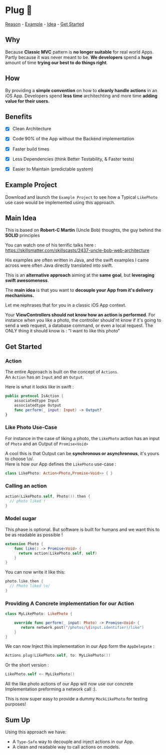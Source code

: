 # Plug 🔌

[Reason](#why) - [Example](#example-project) -  [Idea](#main-idea) - [Get Started](#get-started)

## Why
Because **Classic MVC** pattern is **no longer suitable** for real world Apps. Partly because it was never meant to be. **We developers** spend a **huge** amount of time **trying our best to do things right**.


## How
By providing a **simple convention** on how to **cleanly handle actions** in an iOS App. Developers spend **less time** architechting and more time **adding value for their users.**


## Benefits
- [x] Clean Architecture
- [x] Code 90% of the App without the Backend implementation
- [x] Faster build times
- [x] Less Dependencies (think Better Testability, & Faster tests)
- [x] Easier to Maintain (predictable system)


## Example Project
Download and launch the `Example Project` to see how a Typical `LikePhoto` use case would be implemented using this approach.


## Main Idea
This is based on **Robert-C Martin** (Uncle Bob) thoughts, the guy behind the **SOLID** principles

You can watch one of his terrific talks here :
https://skillsmatter.com/skillscasts/2437-uncle-bob-web-architecture

His examples are often written in Java, and the swift examples I came across were often Java directly translated into swift.

This is an **alternative approach** aiming at the **same goal**, but **leveraging swift awesomeness**.

The **main idea** is that you want to **decouple your App from it's delivery mechanisms.**

Let me rephrases that for you in a classic iOS App context.


Your **ViewControllers should not know how an action is performed**. For instance when you like a photo, the controller should'nt know if it's going to send a web request, a database command, or even a local request.
The ONLY thing it should know is : "I want to like this photo"


## Get Started

### Action
The entire Approach is built on the concept of `Actions`.  
An `Action` has an `Input` and an `Output`.

Here is what it looks like in swift :
```swift
public protocol IsAction {
    associatedtype Input
    associatedtype Output
    func perform(_ input: Input) -> Output?
}
```

### Like Photo Use-Case

For instance in the case of liking a photo, the `LikePhoto` action has an input of `Photo` and an Output of `Promise<Void>`

A cool this is that Output can be **synchronous or asynchronous**, it's yours to choose \o/.  
Here is how our App defines the `LikePhoto` use-case :
```swift
class LikePhoto: Action<Photo,Promise<Void>> { }
```

### Calling an action
```swift
action(LikePhoto.self, Photo()).then {
  // photo liked !
}
```

### Model sugar
This phase is optional. But software is built for humans and we want this to be as readable as possible !

```swift
extension Photo {
    func like() -> Promise<Void> {
      return action(LikePhoto.self, self)
    }
}
```
You can now write it like this:
```swift
photo.like.then {
  // Photo liked \o/
}
```

### Providing A Concrete implementation for our Action
```swift
class MyLikePhoto: LikePhoto {

    override func perform(_ input: Photo) -> Promise<Void> {
       return network.post("/photos/\(input.identifier)/like")
    }
}

```

We can now Inject this implementation in our App form the `AppDelegate` :
```swift        
Actions.plug(LikePhoto.self, to: MyLikePhoto())
```
Or the short version :
```swift        
LikePhoto.self <~ MyLikePhoto()
```
All the like photo actions of our App will now use our concrete Implementation preforming a network call :).

This is now super easy to provide a dummy `MockLikePhoto` for testing purposes!



## Sum Up
Using this approach we have:

- A `Type-Safe` way to decouple and inject actions in our App.
- A clean and readable way to call actions on models.
